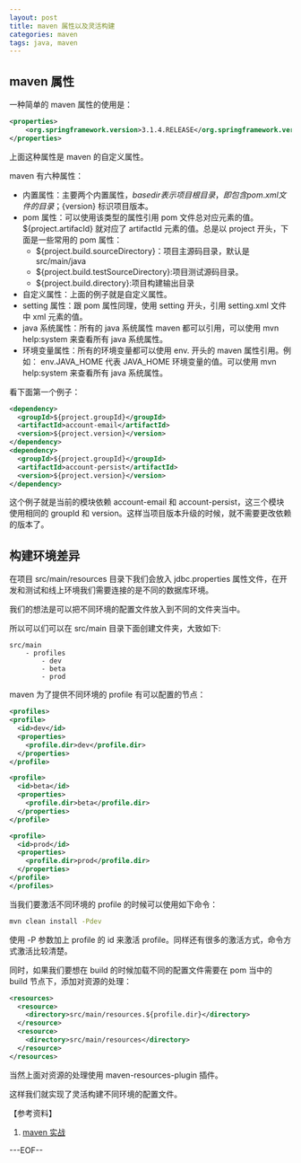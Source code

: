```yaml
---
layout: post
title: maven 属性以及灵活构建
categories: maven
tags: java, maven
---
```


## maven 属性

一种简单的 maven 属性的使用是：

```xml
<properties>
	<org.springframework.version>3.1.4.RELEASE</org.springframework.version>
</properties>
```

上面这种属性是 maven 的自定义属性。

maven 有六种属性：

- 内置属性：主要两个内置属性，${basedir}表示项目根目录，即包含 pom.xml 文件的目录；${version} 标识项目版本。
- pom 属性：可以使用该类型的属性引用 pom 文件总对应元素的值。${project.artifacId} 就对应了 artifactId 元素的值。总是以 project 开头，下面是一些常用的 pom 属性：
    - ${project.build.sourceDirectory}：项目主源码目录，默认是 src/main/java
    - ${project.build.testSourceDirectory}:项目测试源码目录。
    - ${project.build.directory}:项目构建输出目录
- 自定义属性：上面的例子就是自定义属性。
- setting 属性：跟 pom 属性同理，使用 setting 开头，引用 setting.xml 文件中 xml 元素的值。
- java 系统属性：所有的 java 系统属性 maven 都可以引用，可以使用 mvn help:system 来查看所有 java 系统属性。
- 环境变量属性：所有的环境变量都可以使用 env. 开头的 maven 属性引用。例如： env.JAVA_HOME 代表 JAVA_HOME 环境变量的值。可以使用 mvn help:system 来查看所有 java 系统属性。

看下面第一个例子：

```xml
<dependency>
  <groupId>${project.groupId}</groupId>
  <artifactId>account-email</artifactId>
  <version>${project.version}</version>
</dependency>
<dependency>
  <groupId>${project.groupId}</groupId>
  <artifactId>account-persist</artifactId>
  <version>${project.version}</version>
</dependency>
```

这个例子就是当前的模块依赖 account-email 和 account-persist，这三个模块使用相同的 groupId 和 version。这样当项目版本升级的时候，就不需要更改依赖的版本了。

## 构建环境差异

在项目 src/main/resources 目录下我们会放入 jdbc.properties 属性文件，在开发和测试和线上环境我们需要连接的是不同的数据库环境。

我们的想法是可以把不同环境的配置文件放入到不同的文件夹当中。

所以可以们可以在 src/main 目录下面创建文件夹，大致如下:

```
src/main
	- profiles
    	- dev
        - beta
        - prod
```

maven 为了提供不同环境的 profile 有可以配置的节点：

```xml
<profiles>
<profile>
  <id>dev</id>
  <properties>
    <profile.dir>dev</profile.dir>
  </properties>
</profile>

<profile>
  <id>beta</id>
  <properties>
    <profile.dir>beta</profile.dir>
  </properties>
</profile>

<profile>
  <id>prod</id>
  <properties>
    <profile.dir>prod</profile.dir>
  </properties>
</profile>
</profiles>
```

当我们要激活不同环境的 profile 的时候可以使用如下命令：

```bash
mvn clean install -Pdev
```

使用 -P 参数加上 profile 的 id 来激活 profile。同样还有很多的激活方式，命令方式激活比较清楚。

同时，如果我们要想在 build 的时候加载不同的配置文件需要在 pom 当中的 build 节点下，添加对资源的处理：

```xml
<resources>
  <resource>
    <directory>src/main/resources.${profile.dir}</directory>
  </resource>
  <resource>
    <directory>src/main/resources</directory>
  </resource>
</resources>
```

当然上面对资源的处理使用 maven-resources-plugin 插件。

这样我们就实现了灵活构建不同环境的配置文件。

【参考资料】

1. [maven 实战](http://book.douban.com/subject/5345682/)

---EOF--
